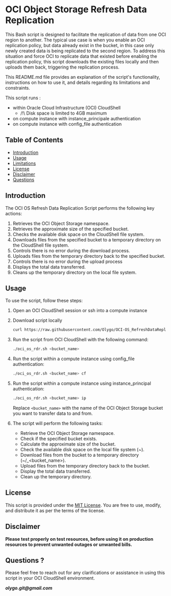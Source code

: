# OCI Object Storage Refresh Data Replication

This Bash script is designed to facilitate the replication of data from one OCI region to another. The typical use case is when you enable an OCI replication policy, but data already exist in the bucket, in this case only newly created data is being replicated to the second region. To address this situation and force OCI to replicate data that existed before enabling the replication policy, this script downloads the existing files locally and then uploads them back, triggering the replication process.

This README.md file provides an explanation of the script's functionality, instructions on how to use it, and details regarding its limitations and constraints.

This script runs :

- within Oracle Cloud Infrastructure (OCI) CloudShell
	- /!\ Disk space is limited to 4GB maximum
- on compute instance with instance_principale authentication
- on compute instance with config_file authentication

## Table of Contents

- [Introduction](#introduction)
- [Usage](#usage)
- [Limitations](#limitations)
- [License](#license)
- [Disclaimer](#disclaimer)
- [Questions](#questions)


## Introduction

The OCI OS Refresh Data Replication Script performs the following key actions:

1. Retrieves the OCI Object Storage namespace.
2. Retrieves the approximate size of the specified bucket.
3. Checks the available disk space on the CloudShell file system.
4. Downloads files from the specified bucket to a temporary directory on the CloudShell file system.
5. Controls there is no error during the download process.
6. Uploads files from the temporary directory back to the specified bucket.
7. Controls there is no error during the upload process
8. Displays the total data transferred.
9. Cleans up the temporary directory on the local file system.

## Usage

To use the script, follow these steps:

1. Open an OCI CloudShell session or ssh into a compute instance
2. Download script locally

   ```bash
   curl https://raw.githubusercontent.com/Olygo/OCI-OS_RefreshDataReplication/main/oci_os_rdr.sh -o ./oci_os_rdr.sh && chmod +x ./oci_os_rdr.sh
   ```
3. Run the script from OCI CloudShell with the following command:

   ```bash
   ./oci_os_rdr.sh <bucket_name>
   ```
4. Run the script within a compute instance using config_file authentication:

   ```bash
   ./oci_os_rdr.sh <bucket_name> cf
   ```
5. Run the script within a compute instance using instance_principal authentication:

   ```bash
   ./oci_os_rdr.sh <bucket_name> ip
   ```

   Replace `<bucket_name>` with the name of the OCI Object Storage bucket you want to transfer data to and from.

6. The script will perform the following tasks:
   - Retrieve the OCI Object Storage namespace.
   - Check if the specified bucket exists.
   - Calculate the approximate size of the bucket.
   - Check the available disk space on the local file system (~).
   - Download files from the bucket to a temporary directory (~/<timestamp>_<bucket_name>).
   - Upload files from the temporary directory back to the bucket.
   - Display the total data transferred.
   - Clean up the temporary directory.

## License

This script is provided under the [MIT License](LICENSE). You are free to use, modify, and distribute it as per the terms of the license.


## Disclaimer
**Please test properly on test resources, before using it on production resources to prevent unwanted outages or unwanted bills.**


## Questions ?
Please feel free to reach out for any clarifications or assistance in using this script in your OCI CloudShell environment.

**_olygo.git@gmail.com_**
